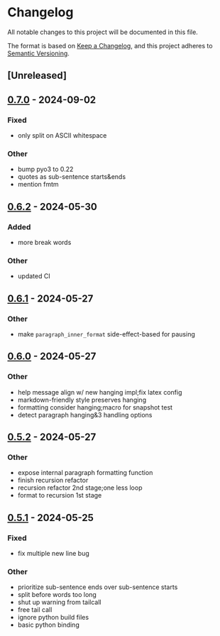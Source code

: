 # Changelog
All notable changes to this project will be documented in this file.

The format is based on [Keep a Changelog](https://keepachangelog.com/en/1.0.0/),
and this project adheres to [Semantic Versioning](https://semver.org/spec/v2.0.0.html).

## [Unreleased]

## [0.7.0](https://github.com/SichangHe/fmtt/compare/v0.6.2...v0.7.0) - 2024-09-02

### Fixed
- only split on ASCII whitespace

### Other
- bump pyo3 to 0.22
- quotes as sub-sentence starts&ends
- mention fmtm

## [0.6.2](https://github.com/SichangHe/fmtt/compare/v0.6.1...v0.6.2) - 2024-05-30

### Added
- more break words

### Other
- updated CI

## [0.6.1](https://github.com/SichangHe/fmtt/compare/v0.6.0...v0.6.1) - 2024-05-27

### Other
- make `paragraph_inner_format` side-effect-based for pausing

## [0.6.0](https://github.com/SichangHe/fmtt/compare/v0.5.2...v0.6.0) - 2024-05-27

### Other
- help message align w/ new hanging impl;fix latex config
- markdown-friendly style preserves hanging
- formatting consider hanging;macro for snapshot test
- detect paragraph hanging&3 handling options

## [0.5.2](https://github.com/SichangHe/fmtt/compare/v0.5.1...v0.5.2) - 2024-05-27

### Other
- expose internal paragraph formatting function
- finish recursion refactor
- recursion refactor 2nd stage;one less loop
- format to recursion 1st stage

## [0.5.1](https://github.com/SichangHe/fmtt/compare/v0.5.0...v0.5.1) - 2024-05-25

### Fixed
- fix multiple new line bug

### Other
- prioritize sub-sentence ends over sub-sentence starts
- split before words too long
- shut up warning from tailcall
- free tail call
- ignore python build files
- basic python binding
